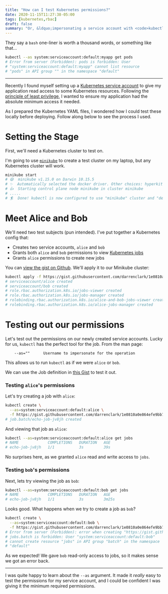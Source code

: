 ```yaml
---
title: "How can I test Kubernetes permissions?"
date: 2020-11-15T11:27:38-05:00
tags: [kubernetes,rbac]
draft: false
summary: "Or, &ldquo;impersonating a service account with <code>kubectl</code> to verify permissions are correctly configured&rdquo;"
---
```


They say a `bash` one-liner is worth a thousand words, or something like that...

```bash
kubectl --as system:serviceaccount:default:myapp get pods
# Error from server (Forbidden): pods is forbidden: User 
# "system:serviceaccount:default:myapp" cannot list resource 
# "pods" in API group "" in the namespace "default"
```

---

Recently I found myself setting up a [Kubernetes service account](https://kubernetes.io/docs/tasks/configure-pod-container/configure-service-account/) to give my application read access to some Kubernetes resources.  Following the [principle of least privilege](https://en.wikipedia.org/wiki/Principle_of_least_privilege), I wanted to ensure my application had the absolute minimum access it needed.

As I prepared the Kubernetes YAML files, I wondered how I could test these locally before deploying.  Follow along below to see the process I used.

# Setting the Stage

First, we'll need a Kubernetes cluster to test on.

I'm going to use [`minikube`](https://minikube.sigs.k8s.io/docs/start/) to create a test cluster on my laptop, but any Kubernetes cluster will work.

```sh
minikube start
# 😄  minikube v1.15.0 on Darwin 10.15.5
# ✨  Automatically selected the docker driver. Other choices: hyperkit, virtualbox
# 👍  Starting control plane node minikube in cluster minikube
# .....
# 🏄  Done! kubectl is now configured to use "minikube" cluster and "default" namespace by default
```


# Meet Alice and Bob

We'll need two test subjects (pun intended).  I've put together a Kubernetes config that:

- Creates two service accounts, `alice` and `bob`
- Grants both `alice` and `bob` permissions to view [Kubernetes jobs](https://kubernetes.io/docs/concepts/workloads/controllers/job/)
- Grants `alice` permissions to create new jobs

You can [view the gist on Github](https://gist.github.com/darrenclark/1e0810a0e864efe9bb712d3d0dd991c7#file-service-accounts-and-permissions-yaml).  We'll apply it to our Minikube cluster:

```sh
kubectl apply -f https://gist.githubusercontent.com/darrenclark/1e0810a0e864efe9bb712d3d0dd991c7/raw/83458fdf93c3aea1be292506e28a26c73e68e9db/service-accounts-and-permissions.yaml
# serviceaccount/alice created
# serviceaccount/bob created
# role.rbac.authorization.k8s.io/jobs-viewer created
# role.rbac.authorization.k8s.io/jobs-manager created
# rolebinding.rbac.authorization.k8s.io/alice-and-bob-jobs-viewer created
# rolebinding.rbac.authorization.k8s.io/alice-jobs-manager created
```

# Testing out our permissions

Let's test out the permissions on our newly created service accounts.  Lucky for us, `kubectl` has the perfect tool for the job.  From the man page:

```
    --as=""      Username to impersonate for the operation
```

This allows us to run `kubectl` as if we were `alice` or `bob`.

We can use the Job definition in [this Gist](https://gist.github.com/darrenclark/1e0810a0e864efe9bb712d3d0dd991c7#file-job-yaml) to test it out.

### Testing `alice`'s permissions

Let's try creating a job with `alice`:

```sh
kubectl create \
  --as=system:serviceaccount:default:alice \
  -f https://gist.githubusercontent.com/darrenclark/1e0810a0e864efe9bb712d3d0dd991c7/raw/83458fdf93c3aea1be292506e28a26c73e68e9db/job.yaml
# job.batch/echo-job-jv8jh created
```

And viewing that job as `alice`:

```sh
kubectl --as=system:serviceaccount:default:alice get jobs
# NAME             COMPLETIONS   DURATION   AGE
# echo-job-jv8jh   1/1           3s         39s
```

No surprises here, as we granted `alice` read and write access to `jobs`.

### Testing `bob`'s permissions

Next, lets try viewing the job as `bob`:

```sh
kubectl --as=system:serviceaccount:default:bob get jobs
# NAME             COMPLETIONS   DURATION   AGE
# echo-job-jv8jh   1/1           3s         3m25s
```

Looks good.  What happens when we try to create a job as `bob`?

```sh
kubectl create \
  --as=system:serviceaccount:default:bob \
  -f https://gist.githubusercontent.com/darrenclark/1e0810a0e864efe9bb712d3d0dd991c7/raw/83458fdf93c3aea1be292506e28a26c73e68e9db/job.yaml
# Error from server (Forbidden): error when creating "https://gist.githubusercontent.com/darrenclark/1e0810a0e864efe9bb712d3d0dd991c7/raw/83458fdf93c3aea1be292506e28a26c73e68e9db/job.yaml":
# jobs.batch is forbidden: User "system:serviceaccount:default:bob" 
# cannot create resource "jobs" in API group "batch" in the namespace
# "default"
```

As we expected!  We gave `bob` read-only access to jobs, so it makes sense we got an error back.

---

I was quite happy to learn about the `--as` argument.  It made it _really_ easy to test the permissions for my service account, and I could be confident I was giving it the minimum required permissions.
